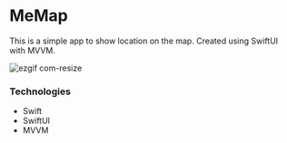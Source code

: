 # MeMap

This is a simple app to show location on the map.
Created using SwiftUI with MVVM.

![ezgif com-resize](https://github.com/kurniawanj26/MeMap/assets/6804018/6a2da137-07b9-4356-b577-ba61b1496edb)

### Technologies
- Swift
- SwiftUI
- MVVM
